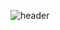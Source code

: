 ![header](https://capsule-render.vercel.app/api?type=transparent&fontColor=703ee5&text=Welcome&height=150&fontSize=60&desc=동우's%20Github%20&descAlignY=75&descAlign=60)

